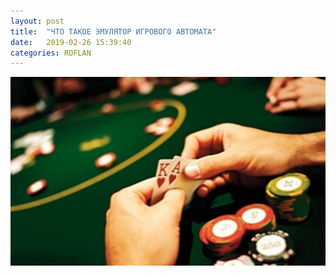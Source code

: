 ```yaml
---
layout: post
title:  "ЧТО ТАКОЕ ЭМУЛЯТОР ИГРОВОГО АВТОМАТА"
date:   2019-02-26 15:39:40
categories: ROFLAN
---
```


![Picture 1](/imag/poker.jpg)